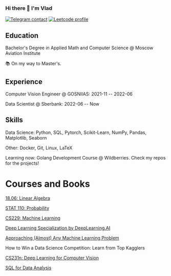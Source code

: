 ### Hi there 👋 I'm Vlad

[![Telegram contact][telegram_badge]][telegram_link]
[![Leetcode profile][leetcode_badge]][leetcode_link]

## Education
Bachelor's Degree in Applied Math and Computer Science @ Moscow Aviation Institute

📚 On my way to Master's.

## Experience
Computer Vision Engineer @ GOSNIIAS: 2021-11 -- 2022-06

Data Scientist @ Sberbank: 2022-06 -- Now

## Skills
Data Science: Python, SQL, Pytorch, Scikit-Learn, NumPy, Pandas, Matplotlib, Seaborn

Other: Docker, Git, Linux, LaTeX

Learning now: Golang Development Course @ Wildberries. Check my repos for the projects!

# Courses and Books
[18.06: Linear Algebra](https://ocw.mit.edu/courses/18-06-linear-algebra-spring-2010/)

[STAT 110: Probability](https://projects.iq.harvard.edu/stat110/home)

[CS229: Machine Learning](https://www.youtube.com/playlist?list=PLoROMvodv4rNH7qL6-efu_q2_bPuy0adh)

[Deep Learning Specialization by DeepLearning.AI](https://ru.coursera.org/specializations/deep-learning)

[Approaching (Almost) Any Machine Learning Problem](https://www.amazon.com/Approaching-Almost-Machine-Learning-Problem-ebook/dp/B089P13QHT)

How to Win a Data Science Competition: Learn from Top Kagglers

[CS231n: Deep Learning for Computer Vision](http://cs231n.stanford.edu/)

[SQL for Data Analysis](https://stepik.org/course/116332/info)



[telegram_link]: https://t.me/ketsuwotaberu
[telegram_badge]: https://img.shields.io/badge/Telegram-2CA5E0?style=for-the-badge&logo=telegram&logoColor=white "Telegram contact"

[leetcode_link]: https://leetcode.com/ok_illtry
[leetcode_badge]: https://img.shields.io/badge/LeetCode-FFA116?style=for-the-badge&logo=LeetCode&logoColor=black "Leetcode profile"

